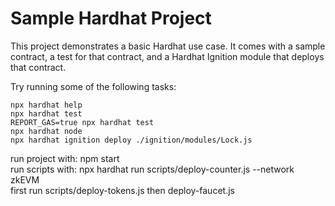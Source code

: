 # Sample Hardhat Project

This project demonstrates a basic Hardhat use case. It comes with a sample contract, a test for that contract, and a Hardhat Ignition module that deploys that contract.

Try running some of the following tasks:

```shell
npx hardhat help
npx hardhat test
REPORT_GAS=true npx hardhat test
npx hardhat node
npx hardhat ignition deploy ./ignition/modules/Lock.js
```


run project with: npm start  
run scripts with: npx hardhat run scripts/deploy-counter.js --network zkEVM  
first run scripts/deploy-tokens.js then deploy-faucet.js